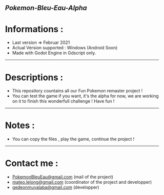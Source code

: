 ## _Pokemon-Bleu-Eau-Alpha_
# Informations :
- Last version => Februar 2021
- Actual Version supported : Windows (Android Soon)
- Made with Godot Engine in Gdscript only.
-------------------------------------------------------------------------------------------------------------------------------------------------------------------------
# Descriptions :
 - This repository countains all our Fun Pokemon remaster project ! 
 - You can test the game if you want, it's the alpha for now, we are working on it to finish this wonderfull challenge ! 
Have fun !
-------------------------------------------------------------------------------------------------------------------------------------------------------------------------
# Notes :
- You can copy the files , play the game, continue the project ! 
-------------------------------------------------------------------------------------------------------------------------------------------------------------------------
# Contact me : 
- PokemonBleuEau@gmail.com (mail of the project)
- mateo.lelong@gmail.com (coordinator of the project and developper)
- gedeonmuyalaba@gmail.com (developper)
